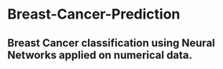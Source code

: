 # Breast-Cancer-Prediction
## Breast Cancer classification using Neural Networks applied on numerical data.
